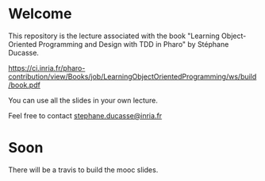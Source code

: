 # Welcome

This repository is the lecture associated with the book "Learning Object-Oriented Programming and Design with TDD in Pharo" by Stéphane Ducasse. 

https://ci.inria.fr/pharo-contribution/view/Books/job/LearningObjectOrientedProgramming/ws/build/book.pdf

You can use all the slides in your own lecture.

Feel free to contact stephane.ducasse@inria.fr

# Soon
There will be a travis to build the mooc slides.